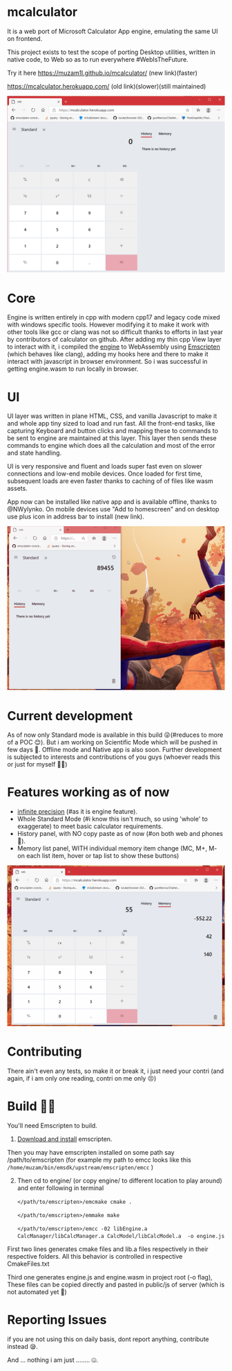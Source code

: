 # mcalculator

It is a web port of Microsoft Calculator App engine, emulating the same UI on frontend. 

This project exists to test the scope of porting Desktop utilities, written in native code, to Web so as to run everywhere #WebIsTheFuture.

Try it here
https://muzam1l.github.io/mcalculator/ (new link)(faster)

https://mcalculator.herokuapp.com/ (old link)(slower)(still maintained)

![screenshot](./engine/docs/Images/calc-screenshot.png)

# Core
Engine is written entirely in cpp with modern cpp17 and legacy code mixed with windows specific tools. However modifying it to make it work with other tools like gcc or clang   was not so difficult thanks to efforts in last year by contributors of calculator on github. After adding my thin cpp View layer to interact with it, i compiled the [engine](./engine) to WebAssembly using [Emscripten](https://emscripten.org/) (which behaves like clang), adding my hooks here and there to make it interact with javascript in browser environment. So i was successful in getting engine.wasm to run locally in browser.

# UI
UI layer was written in plane HTML, CSS, and vanilla Javascript to make it and whole app tiny sized to load and run fast. All the front-end tasks, like capturing Keyboard and button clicks and mapping these to commands to be sent to engine are maintained at this layer. This layer then sends these commands to engine which does all the calculation and most of the error and state handling.

UI is very responsive and fluent and loads super fast even on slower connections and low-end mobile devices. Once loaded for first time, subsequent loads are even faster thanks to caching of of files like wasm assets. 

App now can be installed like native app and is available offline, thanks to @NWylynko. On mobile devices use "Add to homescreen" and on desktop use plus icon in address bar to install (new link).

![responsive example](./engine/docs/Images/calc-responsive.gif)

# Current development
As of now only Standard mode is available in this build 😜(#reduces to more of a POC 😊). But i am working on Scientific Mode which will be pushed in few days 🤗. Offline mode and Native app is also soon. Further development is subjected to interests and contributions of you guys (whoever reads this or just for myself 🥴😭)

# Features working as of now
* [infinite precision](https://en.wikipedia.org/wiki/Arbitrary-precision_arithmetic) (#as it is engine feature).
* Whole Standard Mode (#i know this isn't much, so using 'whole' to exaggerate) to meet basic calculator requirements.
* History panel, with NO copy paste as of now (#on both web and phones 🤔).
* Memory list panel, WITH individual memory item change (MC, M+, M- on each list item, hover or tap list to show these buttons)

![memory-screenshot](./engine/docs/Images/calc-memory.gif)

# Contributing
There ain't even any tests, so make it or break it, i just need your contri (and again, if i am only one reading, contri on me only 😣)

# Build 🤷‍♂️
You'll need Emscripten to build. 
1. [Download and install](https://emscripten.org/docs/getting_started/downloads.html#sdk-download-and-install) emscripten.

Then you may have emscripten installed on some path say /path/to/emscripten (for example my path to emcc looks like this `/home/muzam/bin/emsdk/upstream/emscripten/emcc` )

2. Then cd to engine/ (or copy engine/ to different location to play around) and enter following in terminal

    `</path/to/emscripten>/emcmake cmake .`

    `</path/to/emscripten>/emmake make`

    `</path/to/emscripten>/emcc -02 libEngine.a CalcManager/libCalcManager.a CalcModel/libCalcModel.a  -o engine.js`

First two lines generates cmake files and lib.a files respectively in their respective folders.
All this behavior is controlled in respective CmakeFiles.txt

Third one generates engine.js and engine.wasm in project root (-o flag), These files can be copied directly and pasted in public/js of server (which is not automated yet 😬)


# Reporting Issues
if you are not using this on daily basis, dont report anything, contribute instead 😪.



And ...  nothing i am just ........  🤐.
